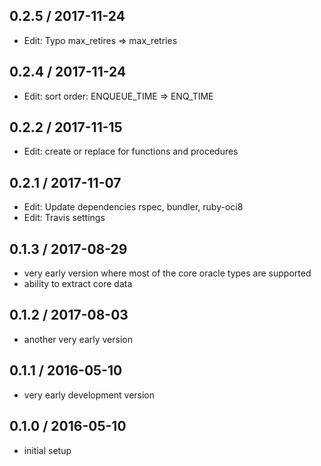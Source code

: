 ## 0.2.5 / 2017-11-24

* Edit: Typo max_retires =>  max_retries

## 0.2.4 / 2017-11-24

* Edit: sort order: ENQUEUE_TIME => ENQ_TIME

## 0.2.2 / 2017-11-15

* Edit: create or replace for functions and procedures

## 0.2.1 / 2017-11-07

* Edit: Update dependencies rspec, bundler, ruby-oci8
* Edit: Travis settings

## 0.1.3 / 2017-08-29

* very early version where most of the core oracle types are supported
* ability to extract core data

## 0.1.2 / 2017-08-03

* another very early version

## 0.1.1 / 2016-05-10

* very early development version

## 0.1.0 / 2016-05-10

* initial setup
